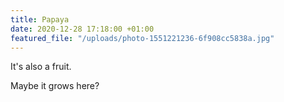 ```yaml
---
title: Papaya
date: 2020-12-28 17:18:00 +01:00
featured_file: "/uploads/photo-1551221236-6f908cc5838a.jpg"
---
```


It's also a fruit.

Maybe it grows here?